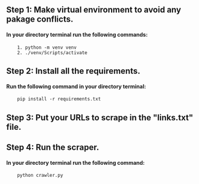 ## Step 1: Make virtual environment to avoid any pakage conflicts.
#### In your directory terminal run the following commands:
        1. python -m venv venv
        2. ./venv/Scripts/activate

## Step 2: Install all the requirements.
#### Run the following command in your directory terminal:
        pip install -r requirements.txt

## Step 3: Put your URLs to scrape in the "links.txt" file.

## Step 4: Run the scraper.
#### In your directory terminal run the following command:
        python crawler.py
 
